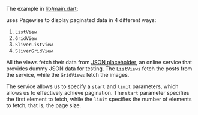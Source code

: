 The example in [lib/main.dart](./lib/main.dart):

uses Pagewise to display paginated data in 4 different ways:
1. `ListView`
2. `GridView`
3. `SliverListView`
4. `SliverGridView`

All the views fetch their data from [JSON placeholder](http://jsonplaceholder.typicode.com/),
an online service that provides dummy JSON data for testing. The `ListViews` fetch the posts from
the service, while the `GridViews` fetch the images.

The service allows us to specify a `start` and `limit` parameters, which allows us to effectively
achieve pagination. The `start` parameter specifies the first element to fetch, while the `limit`
specifies the number of elements to fetch, that is, the page size.
